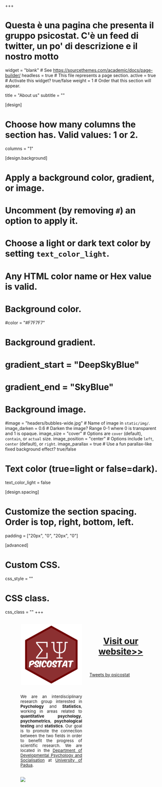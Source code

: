 +++
# Questa è una pagina che presenta il gruppo psicostat. C'è un feed di twitter, un po' di descrizione e il nostro motto

widget = "blank"  # See https://sourcethemes.com/academic/docs/page-builder/
headless = true  # This file represents a page section.
active = true  # Activate this widget? true/false
weight = 1  # Order that this section will appear.

title = "About us"
subtitle = ""

[design]
  # Choose how many columns the section has. Valid values: 1 or 2.
  columns = "1"

[design.background]
  # Apply a background color, gradient, or image.
  #   Uncomment (by removing `#`) an option to apply it.
  #   Choose a light or dark text color by setting `text_color_light`.
  #   Any HTML color name or Hex value is valid.

  # Background color.
  #color = "#F7F7F7"
  
  # Background gradient.
  # gradient_start = "DeepSkyBlue"
  # gradient_end = "SkyBlue"
  
  # Background image.
  #image = "headers/bubbles-wide.jpg"  # Name of image in `static/img/`.
  image_darken = 0.6  # Darken the image? Range 0-1 where 0 is transparent and 1 is opaque.
  image_size = "cover"  #  Options are `cover` (default), `contain`, or `actual` size.
  image_position = "center"  # Options include `left`, `center` (default), or `right`.
  image_parallax = true  # Use a fun parallax-like fixed background effect? true/false

  # Text color (true=light or false=dark).
  text_color_light = false

[design.spacing]
  # Customize the section spacing. Order is top, right, bottom, left.
  padding = ["20px", "0", "20px", "0"]

[advanced]
 # Custom CSS. 
 css_style = ""
 
 # CSS class.
 css_class = ""
+++



</br>

<div style="float: left; width: 40%; font-size:95%; padding-left:50px" align="justify">
    <div align="center">
    <img src="hex_psicostat.png" width="200" align="center">
    </div>

  </br>

  We are an interdisciplinary research group interested in <b>Psychology</b> and <b>Statistics</b>, working in areas related to <b>quantitative psychology</b>, <b>psychometrics</b>, <b>psychological testing</b> and <b>statistics</b>.
  Our goal is to promote the connection between the two fields in order to benefit the progress of scientific research. We are located in the <a href="https://www.dpss.unipd.it/en/">Department of Developmental Psychology and Socialisation</a> at <a href="https://www.unipd.it/en/">University of Padua</a>.
  
  </br>
  <a href="https://www.tandfonline.com/doi/full/10.1080/00031305.2019.1583913">
    <img src="atom.svg" width="400" align="center">
    </a>

</div>

<div style="float: right; width: 50%">
  <div align="center">
    <h1>
    <a href="http://ip146179.psy.unipd.it/psicostat/web/">Visit our website>></a>
    </h1>
  </div>
  </br>
<ul>
<a class="twitter-timeline"
    href="https://twitter.com/psicostat?ref_src=twsrc%5Etfw"
    data-width="700"
    data-height="700">
    Tweets by psicostat</a>
<script async src="https://platform.twitter.com/widgets.js" charset="utf-8"></script>
</ul>